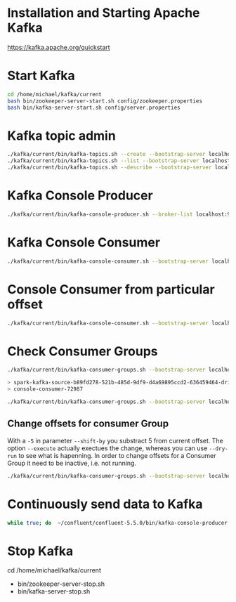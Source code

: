 # Installation and Starting Apache Kafka
https://kafka.apache.org/quickstart


# Start Kafka
```bash
cd /home/michael/kafka/current
bash bin/zookeeper-server-start.sh config/zookeeper.properties
bash bin/kafka-server-start.sh config/server.properties
```

# Kafka topic admin
```bash
./kafka/current/bin/kafka-topics.sh --create --bootstrap-server localhost:9092 --replication-factor 1 --partitions 10 --topic myInTopic
./kafka/current/bin/kafka-topics.sh --list --bootstrap-server localhost:9092
./kafka/current/bin/kafka-topics.sh --describe --bootstrap-server localhost:9092 --topic test
```

# Kafka Console Producer
```bash
./kafka/current/bin/kafka-console-producer.sh --broker-list localhost:9092 --property "parse.key=true" --property "key.separator=:::" --topic myInputTopic
```

# Kafka Console Consumer
```bash
./kafka/current/bin/kafka-console-consumer.sh --bootstrap-server localhost:9092 --from-beginning --property print.key=true --property print.value=true --topic myTopic
```

# Console Consumer from particular offset
```bash
./kafka/current/bin/kafka-console-consumer.sh --bootstrap-server localhost:9092 --topic test --partition 0 --offset 1
```

# Check Consumer Groups
```bash
./kafka/current/bin/kafka-consumer-groups.sh --bootstrap-server localhost:9092 --list

> spark-kafka-source-b89fd278-521b-485d-9df9-d4a69895ccd2-636459464-driver-0
> console-consumer-72987

./kafka/current/bin/kafka-consumer-groups.sh --bootstrap-server localhost:9092 --describe --group "spark-kafka-source-b89fd278-521b-485d-9df9-d4a69895ccd2-636459464-driver-0"
```

## Change offsets for consumer Group
With a `-5` in parameter `--shift-by` you substract 5 from current offset. The option `--execute` actually exectues the change, whereas you can use `--dry-run` to see what is hapenning. In order to change offsets for a Consumer Group it need to be inactive, i.e. not running.

```bash
./kafka/current/bin/kafka-consumer-groups.sh --bootstrap-server localhost:9092 --group "CheckpointGroupId1337" --reset-offsets --topic "myTestTopicCheck:0" --shift-by -5 --execute
```


# Continuously send data to Kafka

```bash
while true; do  ~/confluent/confluent-5.5.0/bin/kafka-console-producer --broker-list localhost:9092 --topic topic1 < /tmp/payload.txt ; sleep 1; done
```




# Stop Kafka
cd /home/michael/kafka/current
* bin/zookeeper-server-stop.sh
* bin/kafka-server-stop.sh
